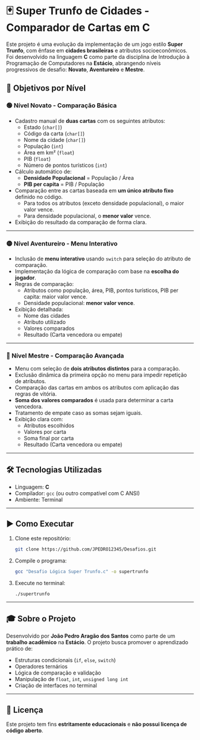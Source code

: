 # 🃏 Super Trunfo de Cidades - Comparador de Cartas em C

Este projeto é uma evolução da implementação de um jogo estilo **Super Trunfo**, com ênfase em **cidades brasileiras** e atributos socioeconômicos. Foi desenvolvido na linguagem **C** como parte da disciplina de Introdução à Programação de Computadores na **Estácio**, abrangendo níveis progressivos de desafio: **Novato**, **Aventureiro** e **Mestre**.

## 📌 Objetivos por Nível

### 🟢 Nível Novato - Comparação Básica

- Cadastro manual de **duas cartas** com os seguintes atributos:
  - Estado (`char[]`)
  - Código da carta (`char[]`)
  - Nome da cidade (`char[]`)
  - População (`int`)
  - Área em km² (`float`)
  - PIB (`float`)
  - Número de pontos turísticos (`int`)
- Cálculo automático de:
  - **Densidade Populacional** = População / Área
  - **PIB per capita** = PIB / População
- Comparação entre as cartas baseada em **um único atributo fixo** definido no código.
  - Para todos os atributos (exceto densidade populacional), o maior valor vence.
  - Para densidade populacional, o **menor valor** vence.
- Exibição do resultado da comparação de forma clara.

---

### 🟡 Nível Aventureiro - Menu Interativo

- Inclusão de **menu interativo** usando `switch` para seleção do atributo de comparação.
- Implementação da lógica de comparação com base na **escolha do jogador**.
- Regras de comparação:
  - Atributos como população, área, PIB, pontos turísticos, PIB per capita: maior valor vence.
  - Densidade populacional: **menor valor vence**.
- Exibição detalhada:
  - Nome das cidades
  - Atributo utilizado
  - Valores comparados
  - Resultado (Carta vencedora ou empate)

---

### 🔴 Nível Mestre - Comparação Avançada

- Menu com seleção de **dois atributos distintos** para a comparação.
- Exclusão dinâmica da primeira opção no menu para impedir repetição de atributos.
- Comparação das cartas em ambos os atributos com aplicação das regras de vitória.
- **Soma dos valores comparados** é usada para determinar a carta vencedora.
- Tratamento de empate caso as somas sejam iguais.
- Exibição clara com:
  - Atributos escolhidos
  - Valores por carta
  - Soma final por carta
  - Resultado (Carta vencedora ou empate)

---

## 🛠️ Tecnologias Utilizadas

- Linguagem: **C**
- Compilador: `gcc` (ou outro compatível com C ANSI)
- Ambiente: Terminal

---

## ▶️ Como Executar

1. Clone este repositório:
   ```bash
   git clone https://github.com/JPEDRO12345/Desafios.git
   ```

2. Compile o programa:
   ```bash
   gcc "Desafio Lógica Super Trunfo.c" -o supertrunfo
   ```

3. Execute no terminal:
   ```bash
   ./supertrunfo
   ```

---

## 🎓 Sobre o Projeto

Desenvolvido por **João Pedro Aragão dos Santos** como parte de um **trabalho acadêmico** na **Estácio**. O projeto busca promover o aprendizado prático de:

- Estruturas condicionais (`if`, `else`, `switch`)
- Operadores ternários
- Lógica de comparação e validação
- Manipulação de `float`, `int`, `unsigned long int`
- Criação de interfaces no terminal

---

## 📘 Licença
Este projeto tem fins **estritamente educacionais** e **não possui licença de código aberto**.